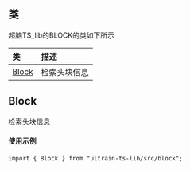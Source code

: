 ## 类
超脑TS_lib的BLOCK的类如下所示

| 类                                                                                        | 描述                                                 |
| :------------------------------------------------------------------------------------------| :----------------------------------------------------|
| [Block](docs-cn/contract/05-ts-block#Block)                          |检索头块信息                             |

## Block
检索头块信息

#### 使用示例
```nodejs
import { Block } from "ultrain-ts-lib/src/block";
```

